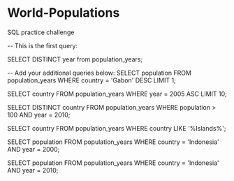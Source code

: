 # World-Populations
SQL practice challenge


-- This is the first query:

SELECT DISTINCT year from population_years;

-- Add your additional queries below:
SELECT population
FROM population_years
WHERE country = 'Gabon' DESC
LIMIT 1;

SELECT country
FROM population_years
WHERE year = 2005 ASC
LIMIT 10;

SELECT DISTINCT country
FROM population_years
WHERE population > 100 AND year = 2010;

SELECT country
FROM population_years
WHERE country LIKE '%Islands%';

SELECT population
FROM population_years
WHERE country = 'Indonesia' AND year = 2000;

SELECT population
FROM population_years
WHERE country = 'Indonesia' AND year = 2010;

